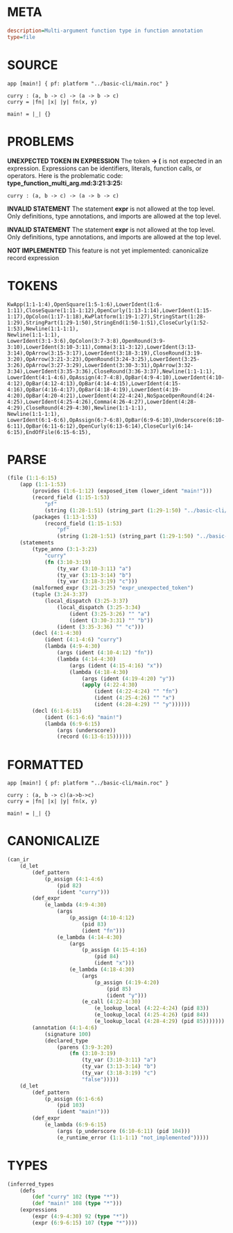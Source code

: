 # META
~~~ini
description=Multi-argument function type in function annotation
type=file
~~~
# SOURCE
~~~roc
app [main!] { pf: platform "../basic-cli/main.roc" }

curry : (a, b -> c) -> (a -> b -> c)
curry = |fn| |x| |y| fn(x, y)

main! = |_| {}
~~~
# PROBLEMS
**UNEXPECTED TOKEN IN EXPRESSION**
The token **-> (** is not expected in an expression.
Expressions can be identifiers, literals, function calls, or operators.
Here is the problematic code:
**type_function_multi_arg.md:3:21:3:25:**
```roc
curry : (a, b -> c) -> (a -> b -> c)
```


**INVALID STATEMENT**
The statement **expr** is not allowed at the top level.
Only definitions, type annotations, and imports are allowed at the top level.

**INVALID STATEMENT**
The statement **expr** is not allowed at the top level.
Only definitions, type annotations, and imports are allowed at the top level.

**NOT IMPLEMENTED**
This feature is not yet implemented: canonicalize record expression

# TOKENS
~~~zig
KwApp(1:1-1:4),OpenSquare(1:5-1:6),LowerIdent(1:6-1:11),CloseSquare(1:11-1:12),OpenCurly(1:13-1:14),LowerIdent(1:15-1:17),OpColon(1:17-1:18),KwPlatform(1:19-1:27),StringStart(1:28-1:29),StringPart(1:29-1:50),StringEnd(1:50-1:51),CloseCurly(1:52-1:53),Newline(1:1-1:1),
Newline(1:1-1:1),
LowerIdent(3:1-3:6),OpColon(3:7-3:8),OpenRound(3:9-3:10),LowerIdent(3:10-3:11),Comma(3:11-3:12),LowerIdent(3:13-3:14),OpArrow(3:15-3:17),LowerIdent(3:18-3:19),CloseRound(3:19-3:20),OpArrow(3:21-3:23),OpenRound(3:24-3:25),LowerIdent(3:25-3:26),OpArrow(3:27-3:29),LowerIdent(3:30-3:31),OpArrow(3:32-3:34),LowerIdent(3:35-3:36),CloseRound(3:36-3:37),Newline(1:1-1:1),
LowerIdent(4:1-4:6),OpAssign(4:7-4:8),OpBar(4:9-4:10),LowerIdent(4:10-4:12),OpBar(4:12-4:13),OpBar(4:14-4:15),LowerIdent(4:15-4:16),OpBar(4:16-4:17),OpBar(4:18-4:19),LowerIdent(4:19-4:20),OpBar(4:20-4:21),LowerIdent(4:22-4:24),NoSpaceOpenRound(4:24-4:25),LowerIdent(4:25-4:26),Comma(4:26-4:27),LowerIdent(4:28-4:29),CloseRound(4:29-4:30),Newline(1:1-1:1),
Newline(1:1-1:1),
LowerIdent(6:1-6:6),OpAssign(6:7-6:8),OpBar(6:9-6:10),Underscore(6:10-6:11),OpBar(6:11-6:12),OpenCurly(6:13-6:14),CloseCurly(6:14-6:15),EndOfFile(6:15-6:15),
~~~
# PARSE
~~~clojure
(file (1:1-6:15)
	(app (1:1-1:53)
		(provides (1:6-1:12) (exposed_item (lower_ident "main!")))
		(record_field (1:15-1:53)
			"pf"
			(string (1:28-1:51) (string_part (1:29-1:50) "../basic-cli/main.roc")))
		(packages (1:13-1:53)
			(record_field (1:15-1:53)
				"pf"
				(string (1:28-1:51) (string_part (1:29-1:50) "../basic-cli/main.roc")))))
	(statements
		(type_anno (3:1-3:23)
			"curry"
			(fn (3:10-3:19)
				(ty_var (3:10-3:11) "a")
				(ty_var (3:13-3:14) "b")
				(ty_var (3:18-3:19) "c")))
		(malformed_expr (3:21-3:25) "expr_unexpected_token")
		(tuple (3:24-3:37)
			(local_dispatch (3:25-3:37)
				(local_dispatch (3:25-3:34)
					(ident (3:25-3:26) "" "a")
					(ident (3:30-3:31) "" "b"))
				(ident (3:35-3:36) "" "c")))
		(decl (4:1-4:30)
			(ident (4:1-4:6) "curry")
			(lambda (4:9-4:30)
				(args (ident (4:10-4:12) "fn"))
				(lambda (4:14-4:30)
					(args (ident (4:15-4:16) "x"))
					(lambda (4:18-4:30)
						(args (ident (4:19-4:20) "y"))
						(apply (4:22-4:30)
							(ident (4:22-4:24) "" "fn")
							(ident (4:25-4:26) "" "x")
							(ident (4:28-4:29) "" "y"))))))
		(decl (6:1-6:15)
			(ident (6:1-6:6) "main!")
			(lambda (6:9-6:15)
				(args (underscore))
				(record (6:13-6:15))))))
~~~
# FORMATTED
~~~roc
app [main!] { pf: platform "../basic-cli/main.roc" }

curry : (a, b -> c)(a->b->c)
curry = |fn| |x| |y| fn(x, y)

main! = |_| {}
~~~
# CANONICALIZE
~~~clojure
(can_ir
	(d_let
		(def_pattern
			(p_assign (4:1-4:6)
				(pid 82)
				(ident "curry")))
		(def_expr
			(e_lambda (4:9-4:30)
				(args
					(p_assign (4:10-4:12)
						(pid 83)
						(ident "fn")))
				(e_lambda (4:14-4:30)
					(args
						(p_assign (4:15-4:16)
							(pid 84)
							(ident "x")))
					(e_lambda (4:18-4:30)
						(args
							(p_assign (4:19-4:20)
								(pid 85)
								(ident "y")))
						(e_call (4:22-4:30)
							(e_lookup_local (4:22-4:24) (pid 83))
							(e_lookup_local (4:25-4:26) (pid 84))
							(e_lookup_local (4:28-4:29) (pid 85)))))))
		(annotation (4:1-4:6)
			(signature 100)
			(declared_type
				(parens (3:9-3:20)
					(fn (3:10-3:19)
						(ty_var (3:10-3:11) "a")
						(ty_var (3:13-3:14) "b")
						(ty_var (3:18-3:19) "c")
						"false")))))
	(d_let
		(def_pattern
			(p_assign (6:1-6:6)
				(pid 103)
				(ident "main!")))
		(def_expr
			(e_lambda (6:9-6:15)
				(args (p_underscore (6:10-6:11) (pid 104)))
				(e_runtime_error (1:1-1:1) "not_implemented")))))
~~~
# TYPES
~~~clojure
(inferred_types
	(defs
		(def "curry" 102 (type "*"))
		(def "main!" 108 (type "*")))
	(expressions
		(expr (4:9-4:30) 92 (type "*"))
		(expr (6:9-6:15) 107 (type "*"))))
~~~